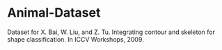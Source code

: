 # Animal-Dataset
Dataset for X. Bai, W. Liu, and Z. Tu. Integrating contour and skeleton for shape classification. In ICCV Workshops, 2009.
